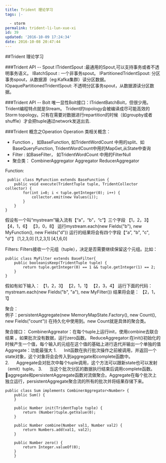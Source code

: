 ```yaml
---
title: Trident 理论学习
tags: |-

  - storm
permalink: trident-li-lun-xue-xi
id: 39
updated: '2016-10-09 17:24:34'
date: 2016-10-08 20:47:44
---
```


##Trident 理论学习

###Trident API -- Spout
ITridentSpout :最通用的Spout,可以支持事务或者不透明事务语义。
IBatchSpout : 一个非事务spout。
IPartitionedTridentSpout: 分区事务spout，从数据源（eg:Kafka集群）读分区数据。
IOpaquePartitionedTridentSpout: 不透明分区事务spout，从数据源读分区数据。


###Trident API  -- Bolt
唯一显性Bolt接口：ITridentBatchBolt，但很少用。
Trident编程特点就是Stream。
Trident的topology会被编译成尽可能高效的Storm topology。只有在需要对数据进行repartition的时候（如groupby或者shuffle）才会把tuple通过network发送出去.

###Trident 概念之Operation
Operation 类相关概念：

 * Function ， 如BaseFunction, 如TridentWordCount 中用的split、如BaseQueryFunction, TridentWordCount中用的MapGet,从State中查询
 * Filter : 如BaseFilter， 如TridentWordCount 中用的FilterNull
 * 聚合类： 
 			CombinerAggregator<T>
 			Aggregator<T>
 			ReducerAggregator<T>
 			
 Function:
 
```
 public class MyFunction extends BaseFunction {
    public void execute(TridentTuple tuple, TridentCollector collector) {
        for(int i=0; i < tuple.getInteger(0); i++) {
            collector.emit(new Values(i));
        }
    }
}
```

假设有一个叫“mystream”输入流有【“a”，“b”，“c”】三个字段
【1，2，3】
【4，1，6】
【3，0，8】
 运行mystream.each(new Fields("b"), new MyFunction(), new Fields("d"))
 运行的结果将会有四个字段【“a”, "b", "c", "d"】
 [1,2,3,0]
 [1,2,3,1]
 [4,1,6,0]
 
 Filters:
 Filters接收一个元组（tuple），决定是否需要继续保留这个元组。比如：
 

```
public class MyFilter extends BaseFilter{
    public booleanisKeep(TridentTuple tuple) {
        return tuple.getInteger(0) == 1 && tuple.getInteger(1) == 2;
    }
}
```

假如有如下输入：
【1，2，3】
【2，1，1】
【2，3，4】
运行下面的代码：
mystream.each(new Fields("b", "a"), new MyFilter())
结果将会是：
【2，1，1】


聚合：  
例子：persistentAggregate(new MemoryMapState.Factory(), new Count(), new Fields("count"))   在持久化中使用到。new Count就是具体的聚合类。

聚合接口：
CombinerAggreator：在每个tuple上运行init，使用combine去联合结果 。如果批次没有数据，运行zero函数。
ReduceAggregator:在init()初始化的时候产生一个值，每个输入的元组在这个值的基础上进行迭代并输出一个单独的值
Aggregate：功能最强大
1.      Init函数在执行批次操作之前被调用，并返回一个state对象，这个对象将会会传入到aggregate和complete函数中。
2.      Aggregate会对批次中每个tuple调用，这个方法可以跟新state也可以发射（emit）tuple。
3.      当这个批次分区的数据执行结束后调用complete函数。
 aggregate和persistentAggregate函数对流做聚合。Aggregate在每个批次上独立运行，persistentAggregate聚合流的所有的批次并将结果存储下来。
 
 
``` 
public class Sum implements CombinerAggregator<Number> {
    public Sum() {
    }

    public Number init(TridentTuple tuple) {
        return (Number)tuple.getValue(0);
    }

    public Number combine(Number val1, Number val2) {
        return Numbers.add(val1, val2);
    }

    public Number zero() {
        return Integer.valueOf(0);
    }
	}

```


